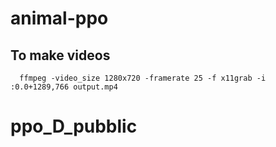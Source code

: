 # animal-ppo

## To make videos

```
  ffmpeg -video_size 1280x720 -framerate 25 -f x11grab -i :0.0+1289,766 output.mp4
```
# ppo_D_pubblic

